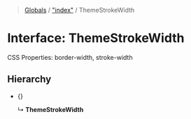 > [Globals](../README.md) / ["index"](../modules/_index_.md) / ThemeStrokeWidth

# Interface: ThemeStrokeWidth

CSS Properties: border-width, stroke-width

## Hierarchy

* {}

  ↳ **ThemeStrokeWidth**
